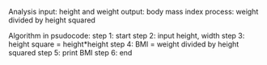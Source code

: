 Analysis 
input: height and weight
output: body mass index
process: weight divided by height squared 

Algorithm in psudocode:
step 1: start
step 2: input height, width 
step 3: height square = height*height 
step 4: BMI = weight divided by height squared
step 5: print BMI
step 6: end
